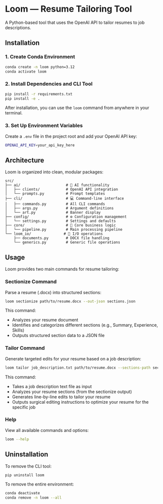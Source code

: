 # Loom — Resume Tailoring Tool

A Python-based tool that uses the OpenAI API to tailor resumes to job descriptions.

## Installation

### 1. Create Conda Environment
```bash
conda create -n loom python=3.12
conda activate loom
```

### 2. Install Dependencies and CLI Tool
```bash
pip install -r requirements.txt
pip install -e .
```

After installation, you can use the `loom` command from anywhere in your terminal.

### 3. Set Up Environment Variables

Create a `.env` file in the project root and add your OpenAI API key:
```bash
OPENAI_API_KEY=your_api_key_here
```

## Architecture

Loom is organized into clean, modular packages:

```
src/
├── ai/                     # 🧠 AI functionality
│   ├── clients/            # OpenAI API integration
│   └── prompts.py          # Prompt templates
├── cli/                    # 💻 Command-line interface
│   ├── commands.py         # All CLI commands
│   ├── args.py             # Argument definitions
│   └── art.py              # Banner display
├── config/                 # ⚙️ Configuration management
│   └── settings.py         # Settings and defaults
├── core/                   # 🎯 Core business logic
│   └── pipeline.py         # Main processing pipeline
└── loom_io/               # 📁 I/O operations
    ├── documents.py        # DOCX file handling
    └── generics.py         # Generic file operations
```

## Usage

Loom provides two main commands for resume tailoring:

### Sectionize Command

Parse a resume (.docx) into structured sections:

```bash
loom sectionize path/to/resume.docx --out-json sections.json
```

This command:
- Analyzes your resume document
- Identifies and categorizes different sections (e.g., Summary, Experience, Skills)
- Outputs structured section data to a JSON file

### Tailor Command

Generate targeted edits for your resume based on a job description:

```bash
loom tailor job_description.txt path/to/resume.docx --sections-path sections.json --out-json edits.json
```

This command:
- Takes a job description text file as input
- Analyzes your resume sections (from the sectionize output)
- Generates line-by-line edits to tailor your resume
- Outputs surgical editing instructions to optimize your resume for the specific job

### Help

View all available commands and options:
```bash
loom --help
```

## Uninstallation

To remove the CLI tool:
```bash
pip uninstall loom
```

To remove the entire environment:
```bash
conda deactivate
conda remove -n loom --all
```
